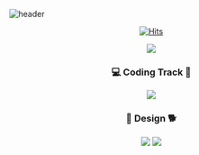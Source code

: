 ![header](https://capsule-render.vercel.app/api?type=waving&color=timeGradient&text=YEBIN👋&animation=twinkling&fontSize=70&fontAlignY=50&fontAlign=50&height=200)

<div align=center>	
  
[![Hits](https://hits.seeyoufarm.com/api/count/incr/badge.svg?url=https%3A%2F%2Fgithub.com%2Fyebin113&count_bg=%23D7D265&title_bg=%23252222&icon=&icon_color=%23E7E7E7&title=hits&edge_flat=false)](https://hits.seeyoufarm.com)
  
</div>
<p align="center"> 
  <img src="https://github-readme-stats.vercel.app/api?username=yebin113&theme=vue&show_icons=true"/></a>
</p>
<h3 align="center"> 💻 Coding Track 📝 </h3>
<div align=center>	
<img src="https://img.shields.io/badge/Python-3776AB?style=flat&logo=Python&logoColor=white"/>
</div>
<div align=center>	
  <h3 align="center"> 🎨 Design 🐕 </h3>
<img src=https://img.shields.io/badge/Adobe%20Illustrator-FF9A00.svg?style=for-the-badge&logo=adobe%20illustrator&logoColor=white/>
<img src=https://img.shields.io/badge/Adobe%20Photoshop-31A8FF.svg?style=for-the-badge&logo=adobe%20photoshop&logoColor=white/>
</div>

<!--
**yebin113/yebin113** is a ✨ _special_ ✨ repository because its `README.md` (this file) appears on your GitHub profile.

Here are some ideas to get you started:

- 🔭 I’m currently working on ...
- 🌱 I’m currently learning ...
- 👯 I’m looking to collaborate on ...
- 🤔 I’m looking for help with ...
- 💬 Ask me about ...
- 📫 How to reach me: ...
- 😄 Pronouns: ...
- ⚡ Fun fact: ...
-->
